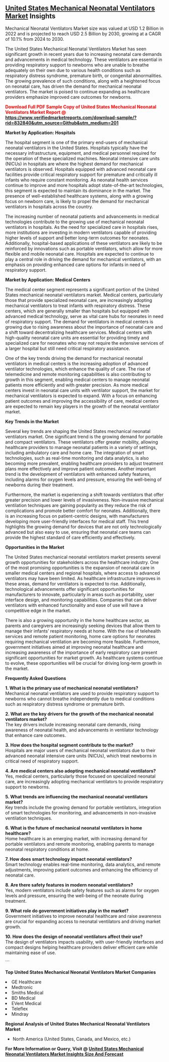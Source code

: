 <h2><a href="https://www.verifiedmarketreports.com/download-sample/?rid=832840&amp;utm_source=Github&amp;utm_medium=201" target="_blank">United States Mechanical Neonatal Ventilators Market</a> Insights</h2><p>Mechanical Neonatal Ventilators Market size was valued at USD 1.2 Billion in 2022 and is projected to reach USD 2.5 Billion by 2030, growing at a CAGR of 10.1% from 2024 to 2030.</p><p><p>The United States Mechanical Neonatal Ventilators Market has seen significant growth in recent years due to increasing neonatal care demands and advancements in medical technology. These ventilators are essential in providing respiratory support to newborns who are unable to breathe adequately on their own due to various health conditions such as respiratory distress syndrome, premature birth, or congenital abnormalities. The growing prevalence of such conditions, along with a heightened focus on neonatal care, has driven the demand for mechanical neonatal ventilators. The market is poised to continue expanding as healthcare providers emphasize improved care outcomes for newborns. <strong><p><span class=""><span style="color: #ff0000;"><strong>Download Full PDF Sample Copy of United States Mechanical Neonatal Ventilators Market Report</strong> @ </span><a href="https://www.verifiedmarketreports.com/download-sample/?rid=832840&amp;utm_source=Github&amp;utm_medium=201" target="_blank">https://www.verifiedmarketreports.com/download-sample/?rid=832840&amp;utm_source=Github&amp;utm_medium=201</a></span></p></strong></p><p><strong>Market by Application: Hospitals</strong></p><p>The hospital segment is one of the primary end-users of mechanical neonatal ventilators in the United States. Hospitals typically have the necessary infrastructure, equipment, and medical personnel required for the operation of these specialized machines. Neonatal intensive care units (NICUs) in hospitals are where the highest demand for mechanical ventilators is observed. Hospitals equipped with advanced neonatal care facilities provide critical respiratory support for premature and critically ill infants who require constant monitoring. As neonatal health services continue to improve and more hospitals adopt state-of-the-art technologies, this segment is expected to maintain its dominance in the market. The presence of well-established healthcare systems, along with a growing focus on newborn care, is likely to propel the demand for mechanical ventilators in hospitals across the country.</p><p>The increasing number of neonatal patients and advancements in medical technologies contribute to the growing use of mechanical neonatal ventilators in hospitals. As the need for specialized care in hospitals rises, more institutions are investing in modern ventilators capable of providing higher levels of support and better long-term outcomes for neonates. Additionally, hospital-based applications of these ventilators are likely to be reinforced by innovations such as portable ventilators, which allow for more flexible and mobile neonatal care. Hospitals are expected to continue to play a central role in driving the demand for mechanical ventilators, with an emphasis on providing enhanced care options for infants in need of respiratory support.</p><p><strong>Market by Application: Medical Centers</strong></p><p>The medical center segment represents a significant portion of the United States mechanical neonatal ventilators market. Medical centers, particularly those that provide specialized neonatal care, are increasingly adopting mechanical ventilators to treat infants with respiratory distress. These centers, which are generally smaller than hospitals but equipped with advanced medical technology, serve as vital care hubs for neonates in need of respiratory support. The demand for ventilators in medical centers is growing due to rising awareness about the importance of neonatal care and a shift toward decentralizing healthcare services. Medical centers with high-quality neonatal care units are essential for providing timely and specialized care for neonates who may not require the extensive services of a larger hospital but still need critical respiratory assistance.</p><p>One of the key trends driving the demand for mechanical neonatal ventilators in medical centers is the increasing adoption of advanced ventilator technologies, which enhance the quality of care. The rise of telemedicine and remote monitoring capabilities is also contributing to growth in this segment, enabling medical centers to manage neonatal patients more efficiently and with greater precision. As more medical centers invest in neonatal care units with ventilator support, the market for mechanical ventilators is expected to expand. With a focus on enhancing patient outcomes and improving the accessibility of care, medical centers are expected to remain key players in the growth of the neonatal ventilator market.</p><p><strong>Key Trends in the Market</strong></p><p>Several key trends are shaping the United States mechanical neonatal ventilators market. One significant trend is the growing demand for portable and compact ventilators. These ventilators offer greater mobility, allowing healthcare providers to manage neonatal patients in a variety of settings, including ambulatory care and home care. The integration of smart technologies, such as real-time monitoring and data analytics, is also becoming more prevalent, enabling healthcare providers to adjust treatment plans more effectively and improve patient outcomes. Another important trend is the development of ventilators with enhanced safety features, including alarms for oxygen levels and pressure, ensuring the well-being of newborns during their treatment.</p><p>Furthermore, the market is experiencing a shift towards ventilators that offer greater precision and lower levels of invasiveness. Non-invasive mechanical ventilation techniques are gaining popularity as they reduce the risk of complications and promote better comfort for neonates. Additionally, there is an increasing focus on patient-centric designs, with manufacturers developing more user-friendly interfaces for medical staff. This trend highlights the growing demand for devices that are not only technologically advanced but also easy to use, ensuring that neonatal care teams can provide the highest standard of care efficiently and effectively.</p><p><strong>Opportunities in the Market</strong></p><p>The United States mechanical neonatal ventilators market presents several growth opportunities for stakeholders across the healthcare industry. One of the most promising opportunities is the expansion of neonatal care in smaller medical centers and regional hospitals, where access to advanced ventilators may have been limited. As healthcare infrastructure improves in these areas, demand for ventilators is expected to rise. Additionally, technological advancements offer significant opportunities for manufacturers to innovate, particularly in areas such as portability, user interface design, and monitoring capabilities. Companies that can deliver ventilators with enhanced functionality and ease of use will have a competitive edge in the market.</p><p>There is also a growing opportunity in the home healthcare sector, as parents and caregivers are increasingly seeking devices that allow them to manage their infants’ respiratory needs at home. With the rise of telehealth services and remote patient monitoring, home care options for neonates requiring mechanical ventilation are becoming more feasible. Furthermore, government initiatives aimed at improving neonatal healthcare and increasing awareness of the importance of early respiratory care present significant opportunities for market growth. As healthcare systems continue to evolve, these opportunities will be crucial for driving long-term growth in the market.</p><p><strong>Frequently Asked Questions</strong></p><p><strong>1. What is the primary use of mechanical neonatal ventilators?</strong><br>Mechanical neonatal ventilators are used to provide respiratory support to newborns who cannot breathe independently due to medical conditions such as respiratory distress syndrome or premature birth.</p><p><strong>2. What are the key drivers for the growth of the mechanical neonatal ventilators market?</strong><br>The key drivers include increasing neonatal care demands, rising awareness of neonatal health, and advancements in ventilator technology that enhance care outcomes.</p><p><strong>3. How does the hospital segment contribute to the market?</strong><br>Hospitals are major users of mechanical neonatal ventilators due to their advanced neonatal intensive care units (NICUs), which treat newborns in critical need of respiratory support.</p><p><strong>4. Are medical centers also adopting mechanical neonatal ventilators?</strong><br>Yes, medical centers, particularly those focused on specialized neonatal care, are increasingly adopting mechanical ventilators to provide respiratory support to newborns.</p><p><strong>5. What trends are influencing the mechanical neonatal ventilators market?</strong><br>Key trends include the growing demand for portable ventilators, integration of smart technologies for monitoring, and advancements in non-invasive ventilation techniques.</p><p><strong>6. What is the future of mechanical neonatal ventilators in home healthcare?</strong><br>Home healthcare is an emerging market, with increasing demand for portable ventilators and remote monitoring, enabling parents to manage neonatal respiratory conditions at home.</p><p><strong>7. How does smart technology impact neonatal ventilators?</strong><br>Smart technology enables real-time monitoring, data analytics, and remote adjustments, improving patient outcomes and enhancing the efficiency of neonatal care.</p><p><strong>8. Are there safety features in modern neonatal ventilators?</strong><br>Yes, modern ventilators include safety features such as alarms for oxygen levels and pressure, ensuring the well-being of the neonate during treatment.</p><p><strong>9. What role do government initiatives play in the market?</strong><br>Government initiatives to improve neonatal healthcare and raise awareness are crucial for expanding access to neonatal ventilators and driving market growth.</p><p><strong>10. How does the design of neonatal ventilators affect their use?</strong><br>The design of ventilators impacts usability, with user-friendly interfaces and compact designs helping healthcare providers deliver efficient care while maintaining ease of use.</p>```</p><p><strong>Top United States Mechanical Neonatal Ventilators Market Companies</strong></p><div data-test-id=""><p><li>GE Healthcare</li><li> Medtronic</li><li> Smiths Medical</li><li> BD Medical</li><li> EVent Medical</li><li> Teleflex</li><li> Mindray</li></p><div><strong>Regional Analysis of&nbsp;United States Mechanical Neonatal Ventilators Market</strong></div><ul><li dir="ltr"><p dir="ltr">North America&nbsp;(United States, Canada, and Mexico, etc.)</p></li></ul><p><strong>For More Information or Query, Visit @&nbsp;</strong><strong><a href="https://www.verifiedmarketreports.com/product/mechanical-neonatal-ventilators-market/?utm_source=Github&amp;utm_medium=201" target="_blank">United States Mechanical Neonatal Ventilators Market Insights Size And Forecast</a></strong></p></div>

